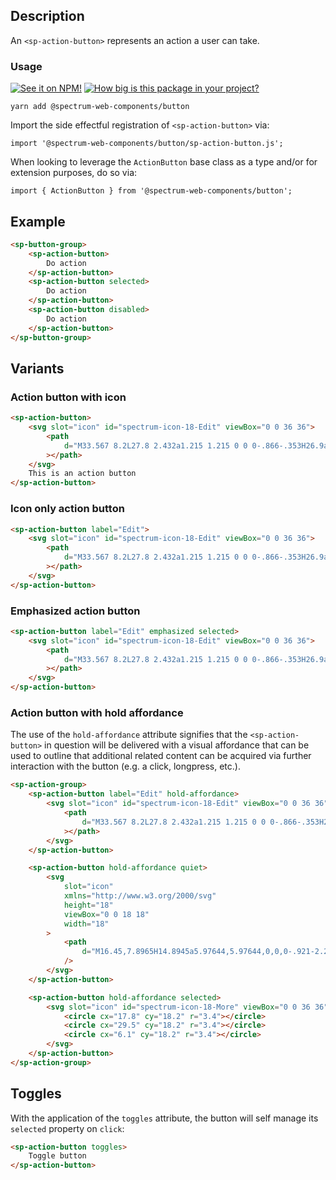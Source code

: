 ## Description

An `<sp-action-button>` represents an action a user can take.

### Usage

[![See it on NPM!](https://img.shields.io/npm/v/@spectrum-web-components/button?style=for-the-badge)](https://www.npmjs.com/package/@spectrum-web-components/button)
[![How big is this package in your project?](https://img.shields.io/bundlephobia/minzip/@spectrum-web-components/button?style=for-the-badge)](https://bundlephobia.com/result?p=@spectrum-web-components/button)

```
yarn add @spectrum-web-components/button
```

Import the side effectful registration of `<sp-action-button>` via:

```
import '@spectrum-web-components/button/sp-action-button.js';
```

When looking to leverage the `ActionButton` base class as a type and/or for extension purposes, do so via:

```
import { ActionButton } from '@spectrum-web-components/button';
```

## Example

```html demo
<sp-button-group>
    <sp-action-button>
        Do action
    </sp-action-button>
    <sp-action-button selected>
        Do action
    </sp-action-button>
    <sp-action-button disabled>
        Do action
    </sp-action-button>
</sp-button-group>
```

## Variants

### Action button with icon

```html demo
<sp-action-button>
    <svg slot="icon" id="spectrum-icon-18-Edit" viewBox="0 0 36 36">
        <path
            d="M33.567 8.2L27.8 2.432a1.215 1.215 0 0 0-.866-.353H26.9a1.371 1.371 0 0 0-.927.406L5.084 23.372a.99.99 0 0 0-.251.422L2.055 33.1c-.114.377.459.851.783.851a.251.251 0 0 0 .062-.007c.276-.063 7.866-2.344 9.311-2.778a.972.972 0 0 0 .414-.249l20.888-20.889a1.372 1.372 0 0 0 .4-.883 1.221 1.221 0 0 0-.346-.945zM11.4 29.316c-2.161.649-4.862 1.465-6.729 2.022l2.009-6.73z"
        ></path>
    </svg>
    This is an action button
</sp-action-button>
```

### Icon only action button

```html demo
<sp-action-button label="Edit">
    <svg slot="icon" id="spectrum-icon-18-Edit" viewBox="0 0 36 36">
        <path
            d="M33.567 8.2L27.8 2.432a1.215 1.215 0 0 0-.866-.353H26.9a1.371 1.371 0 0 0-.927.406L5.084 23.372a.99.99 0 0 0-.251.422L2.055 33.1c-.114.377.459.851.783.851a.251.251 0 0 0 .062-.007c.276-.063 7.866-2.344 9.311-2.778a.972.972 0 0 0 .414-.249l20.888-20.889a1.372 1.372 0 0 0 .4-.883 1.221 1.221 0 0 0-.346-.945zM11.4 29.316c-2.161.649-4.862 1.465-6.729 2.022l2.009-6.73z"
        ></path>
    </svg>
</sp-action-button>
```

### Emphasized action button

```html demo
<sp-action-button label="Edit" emphasized selected>
    <svg slot="icon" id="spectrum-icon-18-Edit" viewBox="0 0 36 36">
        <path
            d="M33.567 8.2L27.8 2.432a1.215 1.215 0 0 0-.866-.353H26.9a1.371 1.371 0 0 0-.927.406L5.084 23.372a.99.99 0 0 0-.251.422L2.055 33.1c-.114.377.459.851.783.851a.251.251 0 0 0 .062-.007c.276-.063 7.866-2.344 9.311-2.778a.972.972 0 0 0 .414-.249l20.888-20.889a1.372 1.372 0 0 0 .4-.883 1.221 1.221 0 0 0-.346-.945zM11.4 29.316c-2.161.649-4.862 1.465-6.729 2.022l2.009-6.73z"
        ></path>
    </svg>
</sp-action-button>
```

### Action button with hold affordance

The use of the `hold-affordance` attribute signifies that the `<sp-action-button>` in question will be delivered with a visual affordance that can be used to outline that additional related content can be acquired via further interaction with the button (e.g. a click, longpress, etc.).

```html demo
<sp-action-group>
    <sp-action-button label="Edit" hold-affordance>
        <svg slot="icon" id="spectrum-icon-18-Edit" viewBox="0 0 36 36">
            <path
                d="M33.567 8.2L27.8 2.432a1.215 1.215 0 0 0-.866-.353H26.9a1.371 1.371 0 0 0-.927.406L5.084 23.372a.99.99 0 0 0-.251.422L2.055 33.1c-.114.377.459.851.783.851a.251.251 0 0 0 .062-.007c.276-.063 7.866-2.344 9.311-2.778a.972.972 0 0 0 .414-.249l20.888-20.889a1.372 1.372 0 0 0 .4-.883 1.221 1.221 0 0 0-.346-.945zM11.4 29.316c-2.161.649-4.862 1.465-6.729 2.022l2.009-6.73z"
            ></path>
        </svg>
    </sp-action-button>

    <sp-action-button hold-affordance quiet>
        <svg
            slot="icon"
            xmlns="http://www.w3.org/2000/svg"
            height="18"
            viewBox="0 0 18 18"
            width="18"
        >
            <path
                d="M16.45,7.8965H14.8945a5.97644,5.97644,0,0,0-.921-2.2535L15.076,4.54a.55.55,0,0,0,.00219-.77781L15.076,3.76l-.8365-.836a.55.55,0,0,0-.77781-.00219L13.4595,2.924,12.357,4.0265a5.96235,5.96235,0,0,0-2.2535-.9205V1.55a.55.55,0,0,0-.55-.55H8.45a.55.55,0,0,0-.55.55V3.106a5.96235,5.96235,0,0,0-2.2535.9205l-1.1-1.1025a.55.55,0,0,0-.77781-.00219L3.7665,2.924,2.924,3.76a.55.55,0,0,0-.00219.77781L2.924,4.54,4.0265,5.643a5.97644,5.97644,0,0,0-.921,2.2535H1.55a.55.55,0,0,0-.55.55V9.55a.55.55,0,0,0,.55.55H3.1055a5.967,5.967,0,0,0,.921,2.2535L2.924,13.4595a.55.55,0,0,0-.00219.77782l.00219.00218.8365.8365a.55.55,0,0,0,.77781.00219L4.5405,15.076,5.643,13.9735a5.96235,5.96235,0,0,0,2.2535.9205V16.45a.55.55,0,0,0,.55.55H9.55a.55.55,0,0,0,.55-.55V14.894a5.96235,5.96235,0,0,0,2.2535-.9205L13.456,15.076a.55.55,0,0,0,.77782.00219L14.236,15.076l.8365-.8365a.55.55,0,0,0,.00219-.77781l-.00219-.00219L13.97,12.357a5.967,5.967,0,0,0,.921-2.2535H16.45a.55.55,0,0,0,.55-.55V8.45a.55.55,0,0,0-.54649-.55349ZM11.207,9A2.207,2.207,0,1,1,9,6.793H9A2.207,2.207,0,0,1,11.207,9Z"
            />
        </svg>
    </sp-action-button>

    <sp-action-button hold-affordance selected>
        <svg slot="icon" id="spectrum-icon-18-More" viewBox="0 0 36 36">
            <circle cx="17.8" cy="18.2" r="3.4"></circle>
            <circle cx="29.5" cy="18.2" r="3.4"></circle>
            <circle cx="6.1" cy="18.2" r="3.4"></circle>
        </svg>
    </sp-action-button>
</sp-action-group>
```

## Toggles

With the application of the `toggles` attribute, the button will self manage its `selected` property on `click`:

```html demo
<sp-action-button toggles>
    Toggle button
</sp-action-button>
```
